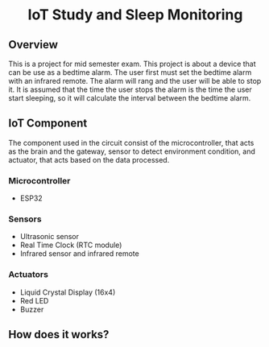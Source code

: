<h1 align="center">IoT Study and Sleep Monitoring</h1>
<h2>Overview</h2>
<p>This is a project for mid semester exam. This project is about a device that can be use as a bedtime alarm. The user first must set the bedtime alarm with an infrared remote. The alarm will rang and the user will be able to stop it. It is assumed that the time the user stops the alarm is the time the user start sleeping, so it will calculate the interval between the bedtime alarm.</p>

<h2>IoT Component</h2>
<p>The component used in the circuit consist of the microcontroller, that acts as the brain and the gateway, sensor to detect environment condition, and actuator, that acts based on the data processed.</p>
<h3>Microcontroller</h3>
<ul>
  <li>ESP32</li>
</ul>
<h3>Sensors</h3>
<ul>
  <li>Ultrasonic sensor</li>
  <li>Real Time Clock (RTC module)</li>
  <li>Infrared sensor and infrared remote</li>
</ul>
<h3>Actuators</h3>
<ul>
  <li>Liquid Crystal Display (16x4)</li>
  <li>Red LED</li>
  <li>Buzzer</li>
</ul>
  
<h2>How does it works?</h2>

